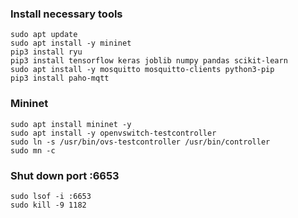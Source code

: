 ### Install necessary tools

```
sudo apt update
sudo apt install -y mininet
pip3 install ryu
pip3 install tensorflow keras joblib numpy pandas scikit-learn
sudo apt install -y mosquitto mosquitto-clients python3-pip
pip3 install paho-mqtt
```
### Mininet
```
sudo apt install mininet -y
sudo apt install -y openvswitch-testcontroller
sudo ln -s /usr/bin/ovs-testcontroller /usr/bin/controller
sudo mn -c
```
### Shut down port :6653
```
sudo lsof -i :6653
sudo kill -9 1182
```